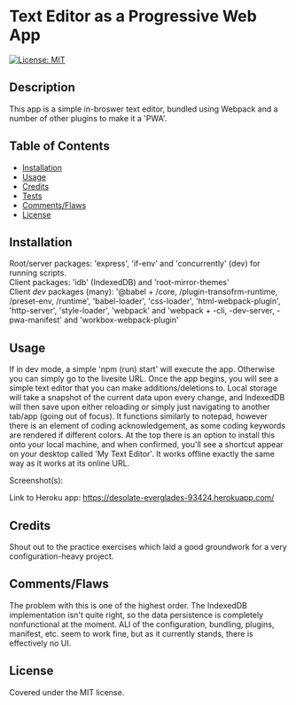 # Text Editor as a Progressive Web App
[![License: MIT](https://img.shields.io/badge/License-MIT-yellow.svg)](https://opensource.org/licenses/MIT)

## Description
This app is a simple in-broswer text editor, bundled using Webpack and a number of other plugins to make it a 'PWA'. 

## Table of Contents

- [Installation](#installation)
- [Usage](#usage)
- [Credits](#credits)
- [Tests](#tests)
- [Comments/Flaws](#commentsflaws)
- [License](#license)

## Installation

Root/server packages: 'express', 'if-env' and 'concurrently' (dev) for running scripts.  
Client packages: 'idb' (IndexedDB) and 'root-mirror-themes'  
Client _dev_ packages (many): '@babel + /core, /plugin-transofrm-runtime, /preset-env, /runtime', 'babel-loader', 'css-loader', 'html-webpack-plugin', 'http-server', 'style-loader', 'webpack' and 'webpack + -cli, -dev-server, -pwa-manifest' and 'workbox-webpack-plugin'

## Usage

If in dev mode, a simple 'npm (run) start' will execute the app. Otherwise you can simply go to the livesite URL. Once the app begins, you will see a simple text editor that you can make additions/deletions to. Local storage will take a snapshot of the current data upon every change, and IndexedDB will then save upon either reloading or simply just navigating to another tab/app (going out of focus). It functions similarly to notepad, however there is an element of coding acknowledgement, as some coding keywords are rendered if different colors. At the top there is an option to install this onto your local machine, and when confirmed, you'll see a shortcut appear on your desktop called 'My Text Editor'. It works offline exactly the same way as it works at its online URL. 

Screenshot(s):

Link to Heroku app: https://desolate-everglades-93424.herokuapp.com/  

## Credits

Shout out to the practice exercises which laid a good groundwork for a very configuration-heavy project.

## Comments/Flaws

The problem with this is one of the highest order. The IndexedDB implementation isn't quite right, so the data persistence is completely nonfunctional at the moment. ALl of the configuration, bundling, plugins, manifest, etc. seem to work fine, but as it currently stands, there is effectively no UI.

## License

Covered under the MIT license.
